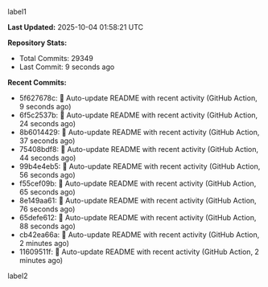 
label1 
<!-- ACTIVITY_START -->
**Last Updated:** 2025-10-04 01:58:21 UTC

**Repository Stats:**
- Total Commits: 29349
- Last Commit: 9 seconds ago

**Recent Commits:**
- 5f627678c: 🤖 Auto-update README with recent activity (GitHub Action, 9 seconds ago)
- 6f5c2537b: 🤖 Auto-update README with recent activity (GitHub Action, 24 seconds ago)
- 8b6014429: 🤖 Auto-update README with recent activity (GitHub Action, 37 seconds ago)
- 75408bdf8: 🤖 Auto-update README with recent activity (GitHub Action, 44 seconds ago)
- 99b4e4eb5: 🤖 Auto-update README with recent activity (GitHub Action, 56 seconds ago)
- f55cef09b: 🤖 Auto-update README with recent activity (GitHub Action, 65 seconds ago)
- 8e149aa61: 🤖 Auto-update README with recent activity (GitHub Action, 76 seconds ago)
- 65defe612: 🤖 Auto-update README with recent activity (GitHub Action, 88 seconds ago)
- cb42ea66a: 🤖 Auto-update README with recent activity (GitHub Action, 2 minutes ago)
- 11609511f: 🤖 Auto-update README with recent activity (GitHub Action, 2 minutes ago)
<!-- ACTIVITY_END -->

label2
